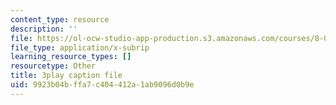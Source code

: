 ```yaml
---
content_type: resource
description: ''
file: https://ol-ocw-studio-app-production.s3.amazonaws.com/courses/8-01sc-classical-mechanics-fall-2016/9923b04bffa7c404412a1ab9096d0b9e_xZn4l1TSvPQ.srt
file_type: application/x-subrip
learning_resource_types: []
resourcetype: Other
title: 3play caption file
uid: 9923b04b-ffa7-c404-412a-1ab9096d0b9e
---
```

